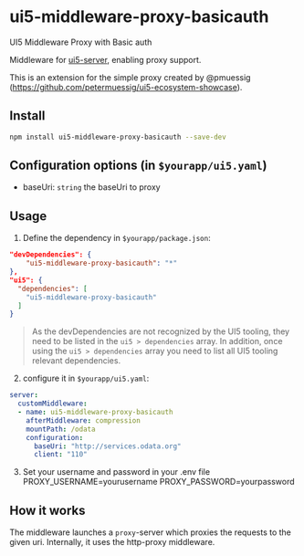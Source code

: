 # ui5-middleware-proxy-basicauth

UI5 Middleware Proxy with Basic auth

Middleware for [ui5-server](https://github.com/SAP/ui5-server), enabling proxy support.

This is an extension for the simple proxy created by @pmuessig (https://github.com/petermuessig/ui5-ecosystem-showcase).

## Install

```bash
npm install ui5-middleware-proxy-basicauth --save-dev
```

## Configuration options (in `$yourapp/ui5.yaml`)

- baseUri: `string`
  the baseUri to proxy

## Usage

1. Define the dependency in `$yourapp/package.json`:

```json
"devDependencies": {
    "ui5-middleware-proxy-basicauth": "*"
},
"ui5": {
  "dependencies": [
    "ui5-middleware-proxy-basicauth"
  ]
}
```

> As the devDependencies are not recognized by the UI5 tooling, they need to be listed in the `ui5 > dependencies` array. In addition, once using the `ui5 > dependencies` array you need to list all UI5 tooling relevant dependencies.

2. configure it in `$yourapp/ui5.yaml`:

```yaml
server:
  customMiddleware:
  - name: ui5-middleware-proxy-basicauth
    afterMiddleware: compression
    mountPath: /odata
    configuration:
      baseUri: "http://services.odata.org"
      client: "110"
```

3. Set your username and password in your .env file
PROXY_USERNAME=yourusername
PROXY_PASSWORD=yourpassword

## How it works

The middleware launches a `proxy`-server which proxies the requests to the given uri. Internally, it uses the http-proxy middleware.
